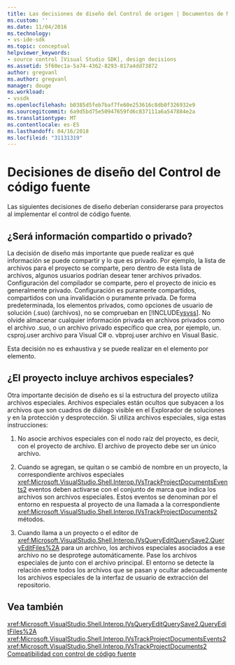 ```yaml
---
title: Las decisiones de diseño del Control de origen | Documentos de Microsoft
ms.custom: ''
ms.date: 11/04/2016
ms.technology:
- vs-ide-sdk
ms.topic: conceptual
helpviewer_keywords:
- source control [Visual Studio SDK], design decisions
ms.assetid: 5f60ec1a-5a74-4362-8293-817a4dd73872
author: gregvanl
ms.author: gregvanl
manager: douge
ms.workload:
- vssdk
ms.openlocfilehash: b0385d5feb7baf7fe60e253616c8db0f326932e9
ms.sourcegitcommit: 6a9d5bd75e50947659fd6c837111a6a547884e2a
ms.translationtype: MT
ms.contentlocale: es-ES
ms.lasthandoff: 04/16/2018
ms.locfileid: "31131319"
---
```

# <a name="source-control-design-decisions"></a>Decisiones de diseño del Control de código fuente
Las siguientes decisiones de diseño deberían considerarse para proyectos al implementar el control de código fuente.  
  
## <a name="will-information-be-shared-or-private"></a>¿Será información compartido o privado?  
 La decisión de diseño más importante que puede realizar es qué información se puede compartir y lo que es privado. Por ejemplo, la lista de archivos para el proyecto se comparte, pero dentro de esta lista de archivos, algunos usuarios podrían desear tener archivos privados. Configuración del compilador se comparte, pero el proyecto de inicio es generalmente privado. Configuración es puramente compartidos, compartidos con una invalidación o puramente privada. De forma predeterminada, los elementos privados, como opciones de usuario de solución (.suo) (archivos), no se comprueban en [!INCLUDE[vsvss](../../extensibility/includes/vsvss_md.md)]. No olvide almacenar cualquier información privada en archivos privados como el archivo .suo, o un archivo privado específico que crea, por ejemplo, un. csproj.user archivo para Visual C# o. vbproj.user archivo en Visual Basic.  
  
 Esta decisión no es exhaustiva y se puede realizar en el elemento por elemento.  
  
## <a name="will-the-project-include-special-files"></a>¿El proyecto incluye archivos especiales?  
 Otra importante decisión de diseño es si la estructura del proyecto utiliza archivos especiales. Archivos especiales están ocultos que subyacen a los archivos que son cuadros de diálogo visible en el Explorador de soluciones y en la protección y desprotección. Si utiliza archivos especiales, siga estas instrucciones:  
  
1.  No asocie archivos especiales con el nodo raíz del proyecto, es decir, con el proyecto de archivo. El archivo de proyecto debe ser un único archivo.  
  
2.  Cuando se agregan, se quitan o se cambió de nombre en un proyecto, la correspondiente archivos especiales <xref:Microsoft.VisualStudio.Shell.Interop.IVsTrackProjectDocumentsEvents2> eventos deben activarse con el conjunto de marca que indica los archivos son archivos especiales. Estos eventos se denominan por el entorno en respuesta al proyecto de una llamada a la correspondiente <xref:Microsoft.VisualStudio.Shell.Interop.IVsTrackProjectDocuments2> métodos.  
  
3.  Cuando llama a un proyecto o el editor de <xref:Microsoft.VisualStudio.Shell.Interop.IVsQueryEditQuerySave2.QueryEditFiles%2A> para un archivo, los archivos especiales asociados a ese archivo no se desprotege automáticamente. Pase los archivos especiales de junto con el archivo principal. El entorno se detecte la relación entre todos los archivos que se pasan y ocultar adecuadamente los archivos especiales de la interfaz de usuario de extracción del repositorio.  
  
## <a name="see-also"></a>Vea también  
 <xref:Microsoft.VisualStudio.Shell.Interop.IVsQueryEditQuerySave2.QueryEditFiles%2A>   
 <xref:Microsoft.VisualStudio.Shell.Interop.IVsTrackProjectDocumentsEvents2>   
 <xref:Microsoft.VisualStudio.Shell.Interop.IVsTrackProjectDocuments2>   
 [Compatibilidad con control de código fuente](../../extensibility/internals/supporting-source-control.md)